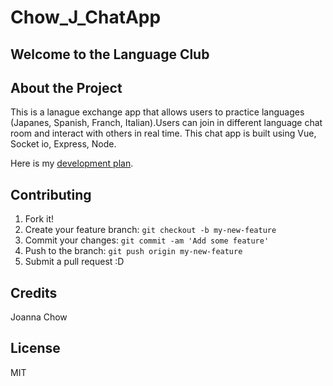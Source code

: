 # Chow_J_ChatApp

## Welcome to the Language Club

## About the Project

This is a lanague exchange app that allows users to practice languages (Japanes, Spanish, Franch, Italian).Users can join in different language chat room and interact with others in real time. This chat app is built using Vue, Socket io, Express, Node.

Here is my [development plan].

## Contributing

1. Fork it!
2. Create your feature branch: `git checkout -b my-new-feature`
3. Commit your changes: `git commit -am 'Add some feature'`
4. Push to the branch: `git push origin my-new-feature`
5. Submit a pull request :D

## Credits

Joanna Chow

## License

MIT

[development plan]: https://docs.google.com/document/d/1Cbm7UuoYktZDJn0kTk3iSZqIgHceRIcb5vDeLRfham8/edit
